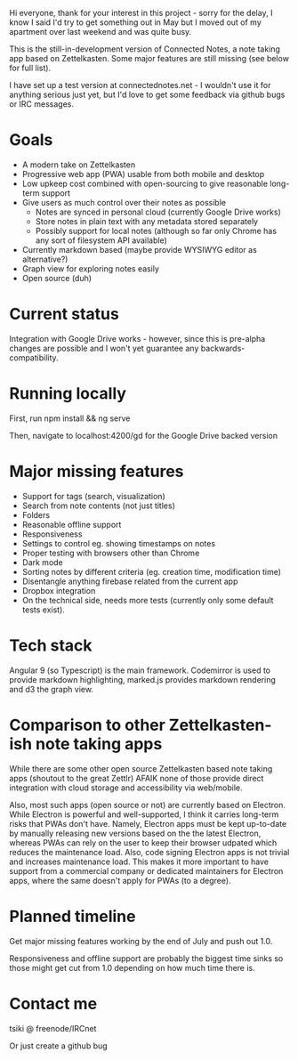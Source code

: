 
Hi everyone, thank for your interest in this project - sorry for the delay,
I know I said I'd try to get something out in May but I moved out of my
apartment over last weekend and was quite busy.

This is the
still-in-development version of Connected Notes, a note taking app based on Zettelkasten.
Some major features are still missing (see below for full list).

I have set up a test version at connectednotes.net - I wouldn't use it for
anything serious just yet, but I'd love to get some feedback via github bugs or IRC messages.

# Goals

- A modern take on Zettelkasten
- Progressive web app (PWA) usable from both mobile and desktop
- Low upkeep cost combined with open-sourcing to give reasonable long-term support 
- Give users as much control over their notes as possible
  - Notes are synced in personal cloud (currently Google Drive works)
  - Store notes in plain text with any metadata stored separately
  - Possibly support for local notes (although so far only Chrome has any sort of filesystem API available)
- Currently markdown based (maybe provide WYSIWYG editor as alternative?)
- Graph view for exploring notes easily
- Open source (duh)

# Current status

Integration with Google Drive works - however, since this is pre-alpha
changes are possible and I won't yet guarantee any backwards-compatibility.

# Running locally

First, run npm install && ng serve

Then, navigate to localhost:4200/gd for the Google Drive backed version

# Major missing features

- Support for tags (search, visualization)
- Search from note contents (not just titles)
- Folders
- Reasonable offline support
- Responsiveness
- Settings to control eg. showing timestamps on notes
- Proper testing with browsers other than Chrome
- Dark mode
- Sorting notes by different criteria (eg. creation time, modification time)
- Disentangle anything firebase related from the current app
- Dropbox integration
- On the technical side, needs more tests (currently only some default tests exist).

# Tech stack

Angular 9 (so Typescript) is the main framework. Codemirror is used to provide markdown
highlighting, marked.js provides markdown rendering and d3 the graph view. 

# Comparison to other Zettelkasten-ish note taking apps

While there are some
other open source Zettelkasten based note taking apps (shoutout to the great
Zettlr) AFAIK none of those provide direct integration with cloud storage and
accessibility via web/mobile.

Also, most such apps (open source or not) are currently based on Electron.
While Electron is powerful and well-supported, I think it carries long-term risks that
PWAs don't have. Namely, Electron apps must be kept up-to-date by manually releasing
new versions based on the the latest Electron, whereas PWAs can rely on the user to keep
their browser udpated which reduces the maintenance load.
Also, code signing Electron apps is not trivial and increases maintenance load.
This makes it more important to have support from a commercial company or dedicated
maintainers for Electron apps, where the same doesn't apply for PWAs (to a degree).

# Planned timeline

Get major missing features working by the end of July and push out 1.0.

Responsiveness and offline support are probably the biggest time sinks so those might
get cut from 1.0 depending on how much time there is.

# Contact me

tsiki @ freenode/IRCnet

Or just create a github bug
